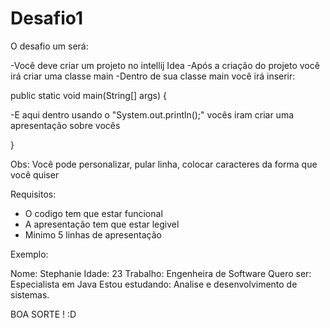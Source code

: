 # Desafio1

O desafio um será:

-Você deve criar um projeto no intellij Idea
-Após a criação do projeto você irá criar uma classe main
-Dentro de sua classe main você irá inserir:

public static void main(String[] args) {

-E aqui dentro usando o "System.out.println();" vocês iram criar uma apresentação sobre vocês
        
}

Obs: Você pode personalizar, pular linha, colocar caracteres da forma que você quiser

Requisitos:
- O codigo tem que estar funcional
- A apresentação tem que estar legivel
- Minimo 5 linhas de apresentação

Exemplo:

Nome: Stephanie
Idade: 23
Trabalho: Engenheira de Software
Quero ser: Especialista em Java
Estou estudando: Analise e desenvolvimento de sistemas.

BOA SORTE ! :D
